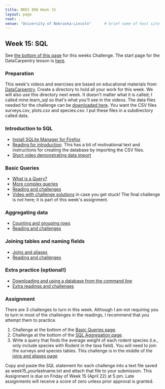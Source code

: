 ```yaml
---
title: NRES 898 Week 15
layout: page
root: .
venue: "University of Nebraska-Lincoln"      # brief name of host site without address (e.g., "Euphoric State University")
---
```


## Week 15: SQL

See [the bottom of this page](#assignment) for this weeks Challenge. The start page for the DataCarpentry lesson is [here](http://www.datacarpentry.org/sql-ecology-lesson/index.html).

### Preparation

This week's videos and exercises are based on educational materials from [DataCarpentry](http://www.datacarpentry.org/). Create a directory to hold all your work for this week. We will also use this directory next week. It doesn't matter what it is called; I called mine learn_sql so that's what you'll see in the videos. The data files needed for the challenge can be [downloaded here](http://figshare.com/articles/Portal_Project_Teaching_Database/1314459). You want the CSV files surveys.csv, plots.csv and species.csv. I put these files in a subdirectory called data. 

### Introduction to SQL

* [Install SQLite Manager for Firefox](https://youtu.be/y96LxVSzUg4)
* [Reading for introduction](http://www.datacarpentry.org/sql-ecology-lesson/00-sql-introduction.html). This has a bit of motivational text and instructions for creating the database by importing the CSV files. 
* [Short video demonstrating data import](https://youtu.be/To8eVcbHFqk)

### Basic Queries

* [What is a Query?](https://youtu.be/uK_LHHbTNkU)
* [More complex queries](https://youtu.be/o1ema8tWv8M)
* [Reading and challenges](http://www.datacarpentry.org/sql-ecology-lesson/01-sql-basic-queries.html)
* [Video with challenge solutions](https://youtu.be/dIS-A-nhOxQ) in case you get stuck! The final challenge is not here; it is part of this week's assignment.

### Aggregating data

* [Counting and grouping rows](https://youtu.be/WttCJEATBqE)
* [Reading and challenges](http://www.datacarpentry.org/sql-ecology-lesson/02-sql-aggregation.html)

### Joining tables and naming fields

* [Joins and aliases]()
* [Reading and challenges](http://www.datacarpentry.org/sql-ecology-lesson/03-sql-joins-aliases.html)

### Extra practice (optional!)

* [Downloading and using a database from the command line]()
* [Extra readings and challenges](http://swcarpentry.github.io/sql-novice-survey/index.html)

### Assignment

There are 3 challenges to turn in this week. Although I am not requiring you to turn in most of the challenges in the readings, I recommend that you attempt them to practice. 

1.  Challenge at the bottom of the [Basic Queries page](http://www.datacarpentry.org/sql-ecology-lesson/01-sql-basic-queries.html).
2.  Challenge at the bottom of the [SQL Aggregation page](http://www.datacarpentry.org/sql-ecology-lesson/02-sql-aggregation.html).
3.  Write a query that finds the average weight of each rodent species (i.e., only include species with Rodent in the taxa field). You will need to join the surveys and species tables. This challenge is in the middle of the [joins and aliases page](http://www.datacarpentry.org/sql-ecology-lesson/03-sql-joins-aliases.html)
 
Copy and paste the SQL statement for each challenge into a text file saved as week15_yourlastname.txt and attach that file to your submission. This Assignment is due on Friday of Week 15 \(April 22\) at 5 pm. Late assignments will receive a score of zero unless prior approval is granted.  
